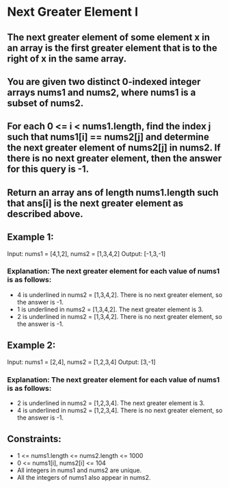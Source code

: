 # Next Greater Element I

## The next greater element of some element x in an array is the first greater element that is to the right of x in the same array.

## You are given two distinct 0-indexed integer arrays nums1 and nums2, where nums1 is a subset of nums2.

## For each 0 <= i < nums1.length, find the index j such that nums1[i] == nums2[j] and determine the next greater element of nums2[j] in nums2. If there is no next greater element, then the answer for this query is -1.

## Return an array ans of length nums1.length such that ans[i] is the next greater element as described above.

 

## Example 1:

Input: nums1 = [4,1,2], nums2 = [1,3,4,2]
Output: [-1,3,-1]
### Explanation: The next greater element for each value of nums1 is as follows:
- 4 is underlined in nums2 = [1,3,4,2]. There is no next greater element, so the answer is -1.
- 1 is underlined in nums2 = [1,3,4,2]. The next greater element is 3.
- 2 is underlined in nums2 = [1,3,4,2]. There is no next greater element, so the answer is -1.
## Example 2:

Input: nums1 = [2,4], nums2 = [1,2,3,4]
Output: [3,-1]
### Explanation: The next greater element for each value of nums1 is as follows:
- 2 is underlined in nums2 = [1,2,3,4]. The next greater element is 3.
- 4 is underlined in nums2 = [1,2,3,4]. There is no next greater element, so the answer is -1.
 

## Constraints:

- 1 <= nums1.length <= nums2.length <= 1000
- 0 <= nums1[i], nums2[i] <= 104
- All integers in nums1 and nums2 are unique.
- All the integers of nums1 also appear in nums2.